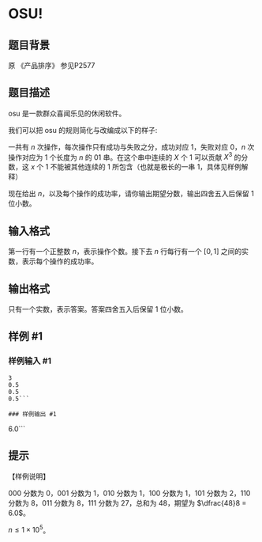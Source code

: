 # OSU!

## 题目背景

原 《产品排序》 参见P2577

## 题目描述

osu 是一款群众喜闻乐见的休闲软件。 

我们可以把 osu 的规则简化与改编成以下的样子: 

一共有 $n$ 次操作，每次操作只有成功与失败之分，成功对应 $1$，失败对应 $0$，$n$ 次操作对应为 $1$ 个长度为 $n$ 的 01 串。在这个串中连续的  $X$ 个 $1$ 可以贡献 $X^3$ 的分数，这 $x$ 个 $1$ 不能被其他连续的 $1$ 所包含（也就是极长的一串 $1$，具体见样例解释） 

现在给出 $n$，以及每个操作的成功率，请你输出期望分数，输出四舍五入后保留 $1$ 位小数。

## 输入格式

第一行有一个正整数 $n$，表示操作个数。接下去 $n$ 行每行有一个 $[0,1]$ 之间的实数，表示每个操作的成功率。

## 输出格式

只有一个实数，表示答案。答案四舍五入后保留 $1$ 位小数。

## 样例 #1

### 样例输入 #1
```
3 
0.5 
0.5 
0.5```

### 样例输出 #1

```
6.0```

## 提示

【样例说明】

$000$ 分数为 $0$，$001$ 分数为 $1$，$010$ 分数为 $1$，$100$ 分数为 $1$，$101$ 分数为 $2$，$110$ 分数为 $8$，$011$ 分数为 $8$，$111$ 分数为 $27$，总和为 $48$，期望为 $\dfrac{48}8 = 6.0$。

$n \leq 1 \times 10 ^ 5$。

